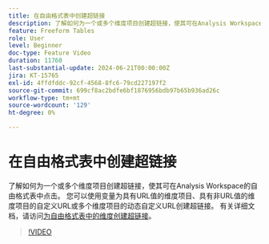 ```yaml
---
title: 在自由格式表中创建超链接
description: 了解如何为一个或多个维度项目创建超链接，使其可在Analysis Workspace的自由格式表中点击。 您可以使用变量为具有URL值的维度项目、具有非URL值的维度项目的自定义URL或多个维度项目的动态自定义URL创建超链接。
feature: Freeform Tables
role: User
level: Beginner
doc-type: Feature Video
duration: 11760
last-substantial-update: 2024-06-21T00:00:00Z
jira: KT-15765
exl-id: 4ffdfddc-92cf-4568-8fc6-79cd227197f2
source-git-commit: 699cf8ac2bdfe6bf1876956bdb97b65b936ad26c
workflow-type: tm+mt
source-wordcount: '129'
ht-degree: 0%

---
```


# 在自由格式表中创建超链接

了解如何为一个或多个维度项目创建超链接，使其可在Analysis Workspace的自由格式表中点击。 您可以使用变量为具有URL值的维度项目、具有非URL值的维度项目的自定义URL或多个维度项目的动态自定义URL创建超链接。 有关详细文档，请访问[为自由格式表中的维度创建超链接](https://experienceleague.adobe.com/zh-hans/docs/analytics/analyze/analysis-workspace/visualizations/freeform-table/freeform-table-hyperlinks)。

>[!VIDEO](https://video.tv.adobe.com/v/3430411/?learn=on)
